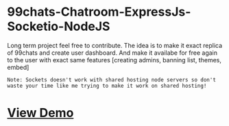 # 99chats-Chatroom-ExpressJs-Socketio-NodeJS

Long term project feel free to contribute. The idea is to make it exact replica of 99chats and create user dashboard. And make it availabe for free again to the user with exact 
same features [creating admins, banning list, themes, embed]

``Note: Sockets doesn't work with shared hosting node servers so don't waste your time like me trying to make it work on shared hosting!``

# [View Demo](https://chats99.herokuapp.com/)


